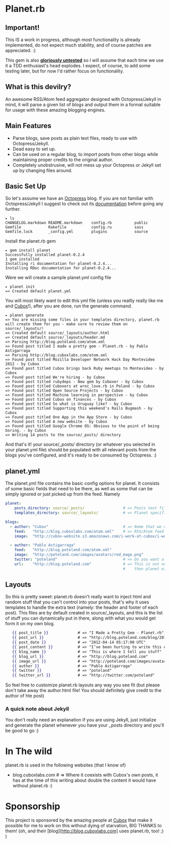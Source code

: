 # Planet.rb

## Important!

This IS a work in progress, although most functionality is already implemented, do not expect much stability, and of course patches are appreciated. :)

This gem is also **[gloriously untested](http://jamiesharpe.info/image/comics/haters/haters_gonna_hate3.jpg)** so I will assume that each time we use it a TDD enthusiast's head explodes. I expect, of course, to add some testing later, but for now I'd rather focus on functionality.

## What is this devilry?

An awesome RSS/Atom feed aggregator designed with Octopress/Jekyll in mind, it will parse a given
list of blogs and output them in a format suitable for usage with these amazing blogging engines.

## Main Features

* Parse blogs, save posts as plain text files, ready to use with Octopress/Jekyll.
* Dead easy to set up.
* Can be used on a regular blog, to import posts from other blogs while maintaining proper credits to the original author.
* Completely unobstrusive, will not mess up your Octopress or Jekyll set up by changing files around.

## Basic Set Up

So let's assume we have an [Octopress](http://octopress.org) blog. If you are not familiar with Octopress/Jekyll I suggest to check out its [documentation](http://octopress.org/docs/) before going any further.


```shell
▸ ls
CHANGELOG.markdown README.markdown    config.rb          public
Gemfile            Rakefile           config.ru          sass
Gemfile.lock       _config.yml        plugins            source
```

Install the planet.rb gem

```shell
▸ gem install planet
Successfully installed planet-0.2.4
1 gem installed
Installing ri documentation for planet-0.2.4...
Installing RDoc documentation for planet-0.2.4...
```

Were we will create a sample planet.yml config file

```shell
▸ planet init
=> Created default planet.yml
```

You will most likely want to edit this yml file (unless you reallly really like me and [Cubox](http://cuboxlabs.com)!), after you are done, run the generate command.

```shell
▸ planet generate
=> You are missing some files in your templates directory, planet.rb will create them for you - make sure to review them on source/_layouts/!
=> Created default source/_layouts/author.html
=> Created default source/_layouts/header.md
=> Parsing http://blog.poteland.com/atom.xml
=> Found post titled I made a pretty gem - Planet.rb - by Pablo Astigarraga
=> Parsing http://blog.cuboxlabs.com/atom.xml
=> Found post titled Mozilla Developer Network Hack Day Montevideo 2012 - by Cubox
=> Found post titled Cubox brings back Ruby meetups to Montevideo - by Cubox
=> Found post titled We're hiring - by Cubox
=> Found post titled rubydeps - New gem by Cuboxer - by Cubox
=> Found post titled Cuboxers at wroc_love.rb in Poland - by Cubox
=> Found post titled Open Source Projects - by Cubox
=> Found post titled Machine learning in perspective - by Cubox
=> Found post titled Cubox on finances - by Cubox
=> Found post titled So what is Uruguay like? - by Cubox
=> Found post titled Supporting this weekend's Rails Bugmash - by Cubox
=> Found post titled One App in the App Store - by Cubox
=> Found post titled A new website - by Cubox
=> Found post titled Google Chrome OS: Obvious to the point of being boring. - by Cubox
=> Writing 14 posts to the source/_posts/ directory
```

And that's it! your source/_posts/ directory (or whatever you selected in your planet.yml file) should be populated with all relevant posts from the blogs you've configured, and  it's ready to be consumed by Octopress. :)

## planet.yml

The planet.yml file contains the basic config options for planet. It consists of some basic fields that need to be there, as well as some that can be simply ignored or just picked up from the feed. Namely

```yaml
planet:
    posts_directory: source/_posts/                 # => Posts text files will be written into this directory
    templates_directory: source/_layouts/           # => Planet specific layouts will be saved here, I suggest that it matches your Octopress/Jekyll layout directory.

blogs:
  - author: "Cubox"                                 # => Name that we will use as the author of this post (soon you wont have to specify this :)
    feed:   "http://blog.cuboxlabs.com/atom.xml"    # => RSS/Atom feed
    image:  "http://cubox-website.s3.amazonaws.com/i-work-at-cubox/i-work-at-cubox-badge-small.png"  # => Image to use when doing credits

  - author: "Pablo Astigarraga"
    feed:   "http://blog.poteland.com/atom.xml"
    image:  "http://poteland.com/images/avatars/red_mage.png"
    twitter: "poteland"                             # => Do you want a link to the user's twitter account next to the credits? You got it.
    url:    "http://blog.poteland.com"              # => This is not needed in most cases, because it's picked up from the feed, but if it's not on the feed
                                                    #    then planet will ask you to specify it. :)

```

## Layouts

So this is pretty sweet: planet.rb doesn't really want to inject html and random stuff that you can't control into your posts, that's why it uses templates to handle the extra text (namely: the header and footer of each post). This files are by default created in source/_layouts, and this is the list of stuff you can dynamically put in there, along with what you would get form it on my own blog.

```mustache
   {{ post_title }}             # => "I Made a Pretty Gem - Planet.rb"
   {{ post_url }}               # => "http://blog.poteland.com/blog/2012/04/14/i-made-a-pretty-gem-planet-dot-rb/"
   {{ post_date }}              # => "2012-04-14 05:17:00 UTC"
   {{ post_content }}           # => "I’ve been hurting to write this ever since we had the idea of creating a Planet for Cubox..." (Continued)
   {{ blog_name }}              # => "This is where I tell you stuff"
   {{ blog_url }}               # => "http://blog.poteland.com"
   {{ image_url }}              # => "http://poteland.com/images/avatars/red_mage.png"
   {{ author }}                 # => "Pablo Astigarraga"
   {{ twitter }}                # => "poteland"
   {{ twitter_url }}            # => "http://twitter.com/poteland"
```

So feel free to customize planet.rb layouts any way you see fit (but please don't take away the author.html file! You should definitely give credit to the author of hte post)

### A quick note about Jekyll

You don't really need an explanation if you are using Jekyll, just initialize and generate the planet whenever you have your _posts directory and you'll be good to go :)

# In The wild

planet.rb is used in the following websites (that I know of)

* blog.cuboxlabs.com          # => Where it coexists with Cubox's own posts, it has at the time of this writing about double the content it would have without planet.rb :)


# Sponsorship

This project is sponsored by the amazing people at [Cubox](http://cuboxlabs.com) that make it possible for me to work on this without dying of starvation, BIG THANKS to them! (oh, and their [blog](http://blog.cuboxlabs.com] uses planet.rb, too! ;) )
